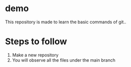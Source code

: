 # demo
This repository is made to learn the basic commands of git..
# Steps to follow
 1. Make a new repository
 2. You will observe all the files under the main branch
 

